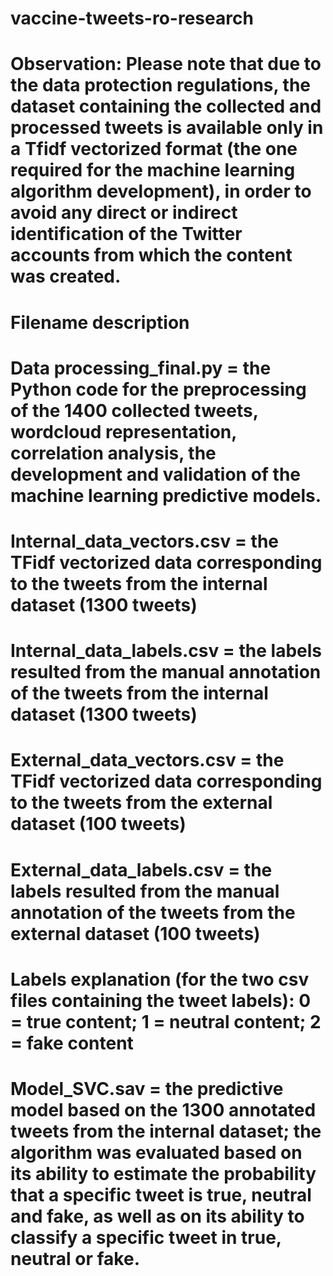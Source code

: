 # vaccine-tweets-ro-research

# Observation: Please note that due to the data protection regulations, the dataset containing the collected and processed tweets is available only in a Tfidf vectorized format (the one required for the machine learning algorithm development), in order to avoid any direct or indirect identification of the Twitter accounts from which the content was created.

# Filename description

# Data processing_final.py = the Python code for the preprocessing of the 1400 collected tweets, wordcloud representation, correlation analysis, the development and validation of the machine learning predictive models.

# Internal_data_vectors.csv = the TFidf vectorized data corresponding to the tweets from the internal dataset (1300 tweets)
# Internal_data_labels.csv = the labels resulted from the manual annotation of the tweets from the internal dataset (1300 tweets)

# External_data_vectors.csv = the TFidf vectorized data corresponding to the tweets from the external dataset (100 tweets)
# External_data_labels.csv = the labels resulted from the manual annotation of the tweets from the external dataset (100 tweets)

# Labels explanation (for the two csv files containing the tweet labels): 0 = true content; 1 = neutral content; 2 = fake content

# Model_SVC.sav = the predictive model based on the 1300 annotated tweets from the internal dataset; the algorithm was evaluated based on its ability to estimate the probability that a specific tweet is true, neutral and fake, as well as on its ability to classify a specific tweet in true, neutral or fake.
